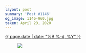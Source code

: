 ```yaml
---
layout: post
summary: 'Post #1146'
og_image: 1146-960.jpg
taken: April 23, 2020
---
```


<div class="post">
 <time>
  <a href="/1146">
   {{ page.date | date: "%B %-d, %Y" }}
  </a>
 </time>
 <a href="/1146">
  <figure data-taken="4/23/2020">
   <img sizes="(min-width: 700px) 50vw, calc(100vw - 2rem)" src="{{ site.assets_url }}/1146-480.jpg" srcset="{{ site.assets_url }}/1146-240.jpg 240w, {{ site.assets_url }}/1146-480.jpg 480w, {{ site.assets_url }}/1146-720.jpg 720w, {{ site.assets_url }}/1146-960.jpg 960w"/>
  </figure>
 </a>
</div>
